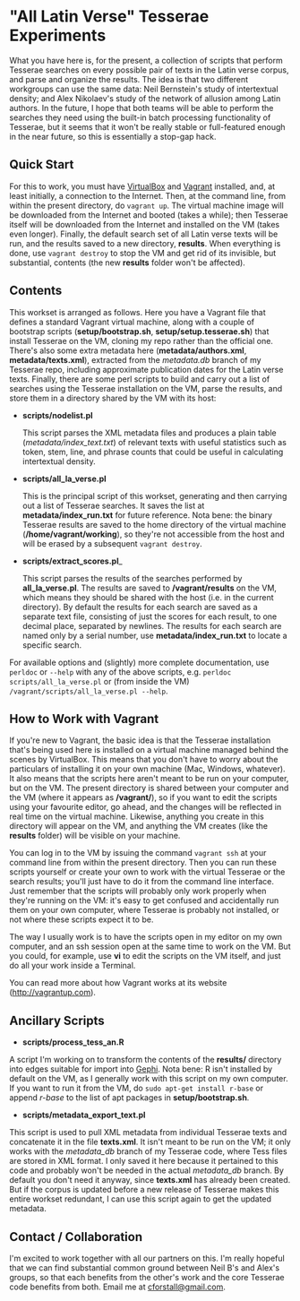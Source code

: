 "All Latin Verse" Tesserae Experiments
======================================

What you have here is, for the present, a collection of scripts that perform Tesserae searches on every possible pair of texts in the Latin verse corpus, and parse and organize the results. The idea is that two different workgroups can use the same data: Neil Bernstein's study of intertextual density; and Alex Nikolaev's study of the network of allusion among Latin authors. In the future, I hope that both teams will be able to perform the searches they need using the built-in batch processing functionality of Tesserae, but it seems that it won't be really stable or full-featured enough in the near future, so this is essentially a stop-gap hack.

Quick Start
-----------

For this to work, you must have [VirtualBox](https://www.virtualbox.org) and [Vagrant](https://www.vagrantup.com) installed, and, at least initially, a connection to the Internet. Then, at the command line, from within the present directory, do ```vagrant up```. The virtual machine image will be downloaded from the Internet and booted (takes a while); then Tesserae itself will be downloaded from the Internet and installed on the VM (takes even longer). Finally, the default search set of all Latin verse texts will be run, and the results saved to a new directory, __results__. When everything is done, use ```vagrant destroy``` to stop the VM and get rid of its invisible, but substantial, contents (the new __results__ folder won't be affected).

Contents
--------

This workset is arranged as follows. Here you have a Vagrant file that defines a standard Vagrant virtual machine, along with a couple of bootstrap scripts (__setup/bootstrap.sh__, __setup/setup.tesserae.sh__) that install Tesserae on the VM, cloning my repo rather than the official one. There's also some extra metadata here (__metadata/authors.xml__, __metadata/texts.xml__), extracted from the *metadata.db* branch of my Tesserae repo, including approximate publication dates for the Latin verse texts. Finally, there are some perl scripts to build and carry out a list of searches using the Tesserae installation on the VM, parse the results, and store them in a directory shared by the VM with its host:

 * __scripts/nodelist.pl__

   This script parses the XML metadata files and produces a plain table (_metadata/index_text.txt_) of relevant texts with useful statistics such as token, stem, line, and phrase counts that could be useful in calculating intertextual density.
   
 * __scripts/all_la_verse.pl__
 
   This is the principal script of this workset, generating and then carrying out a list of Tesserae searches. It saves the list at __metadata/index_run.txt__ for future reference. Nota bene: the binary Tesserae results are saved to the home directory of the virtual machine (__/home/vagrant/working__), so they're not accessible from the host and will be erased by a subsequent ```vagrant destroy```.
   
 * __scripts/extract_scores.pl___
 
   This script parses the results of the searches performed by __all_la_verse.pl__. The results are saved to __/vagrant/results__ on the VM, which means they should be shared with the host (i.e. in the current directory). By default the results for each search are saved as a separate text file, consisting of just the scores for each result, to one decimal place, separated by newlines. The results for each search are named only by a serial number, use __metadata/index_run.txt__ to locate a specific search.
   
For available options and (slightly) more complete documentation, use ```perldoc``` or ```--help``` with any of the above scripts, e.g. ```perldoc scripts/all_la_verse.pl``` or (from inside the VM) ```/vagrant/scripts/all_la_verse.pl --help```.

How to Work with Vagrant
------------------------

If you're new to Vagrant, the basic idea is that the Tesserae installation that's being used here is installed on a virtual machine managed behind the scenes by VirtualBox. This means that you don't have to worry about the particulars of installing it on your own machine (Mac, Windows, whatever). It also means that the scripts here aren't meant to be run on your computer, but on the VM. The present directory is shared between your computer and the VM (where it appears as __/vagrant/__), so if you want to edit the scripts using your favourite editor, go ahead, and the changes will be reflected in real time on the virtual machine. Likewise, anything you create in this directory will appear on the VM, and anything the VM creates (like the __results__ folder) will be visible on your machine.

You can log in to the VM by issuing the command ```vagrant ssh``` at your command line from within the present directory. Then you can run these scripts yourself or create your own to work with the virtual Tesserae or the search results; you'll just have to do it from the command line interface. Just remember that the scripts will probably only work properly when they're running on the VM: it's easy to get confused and accidentally run them on your own computer, where Tesserae is probably not installed, or not where these scripts expect it to be.

The way I usually work is to have the scripts open in my editor on my own computer, and an ssh session open at the same time to work on the VM. But you could, for example, use __vi__ to edit the scripts on the VM itself, and just do all your work inside a Terminal.

You can read more about how Vagrant works at its website (http://vagrantup.com).

Ancillary Scripts
-----------------

 * __scripts/process_tess_an.R__
 
 A script I'm working on to transform the contents of the __results/__ directory into edges suitable for import into [Gephi](http://gephi.github.io). Nota bene: R isn't installed by default on the VM, as I generally work with this script on my own computer. If you want to run it from the VM, do ```sudo apt-get install r-base``` or append *r-base* to the list of apt packages in __setup/bootstrap.sh__.
 
 * __scripts/metadata_export_text.pl__
 
 This script is used to pull XML metadata from individual Tesserae texts and concatenate it in the file __texts.xml__. It isn't meant to be run on the VM; it only works with the *metadata_db* branch of my Tesserae code, where Tess files are stored in XML format. I only saved it here because it pertained to this code and probably won't be needed in the actual *metadata_db* branch. By default you don't need it anyway, since __texts.xml__ has already been created. But if the corpus is updated before a new release of Tesserae makes this entire workset redundant, I can use this script again to get the updated metadata.

Contact / Collaboration
-----------------------

I'm excited to work together with all our partners on this. I'm really hopeful that we can find substantial common ground between Neil B's and Alex's groups, so that each benefits from the other's work and the core Tesserae code benefits from both. Email me at [cforstall@gmail.com](mailto:cforstall@gmail.com).



